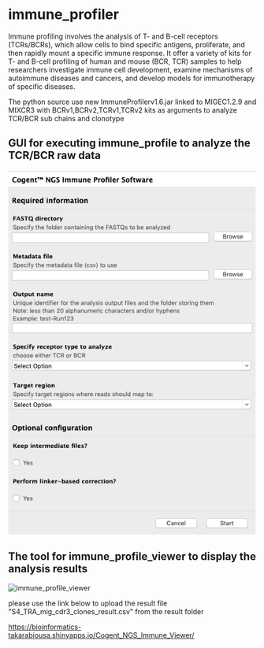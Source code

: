 # immune_profiler

Immune profiling involves the analysis of T- and B-cell receptors (TCRs/BCRs), which allow cells to bind specific antigens, proliferate, and then rapidly mount a specific immune response. It offer a variety of kits for T- and B-cell profiling of human and mouse (BCR, TCR) samples to help researchers investigate immune cell development, examine mechanisms of autoimmune diseases and cancers, and develop models for immunotherapy of specific diseases.

The python source use new ImmuneProfilerv1.6.jar linked to MIGEC1.2.9 and MIXCR3 with BCRv1,BCRv2,TCRv1,TCRv2 kits as arguments to analyze TCR/BCR sub chains and clonotype

## GUI for executing immune_profile to analyze the TCR/BCR raw data
![immune_profile_gui](figures/immune_profile_gui.png)

## The tool for immune_profile_viewer to display the analysis results
![immune_profile_viewer](immune_profile_viewer.png)

please use the link below to upload the result file "S4_TRA_mig_cdr3_clones_result.csv" from the result folder

https://bioinformatics-takarabiousa.shinyapps.io/Cogent_NGS_Immune_Viewer/
